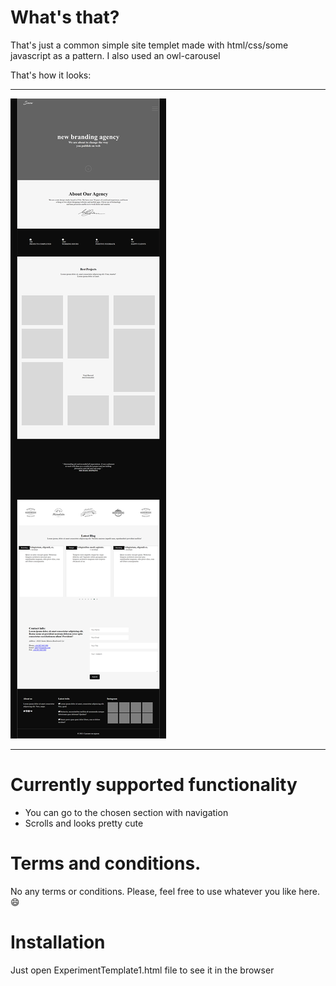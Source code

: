 # What's that?

That's just a common simple site templet made with html/css/some javascript as a pattern. I also used an owl-carousel

That's how it looks:
___________________________________________________________________________________________________________
 

![PC screen](https://github.com/Oxidit/Template1/blob/main/Document.png  )
______________________________________________________________________________________________________________
 


# Currently supported functionality

* You can go to the chosen section with navigation
* Scrolls and looks pretty cute

# Terms and conditions.
No any terms or conditions. Please, feel free to use whatever you like here. :smile:


# Installation 
Just open ExperimentTemplate1.html file to see it in the browser

 
